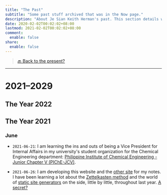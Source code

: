 ```yaml
---
title: "The Past"
subtitle: "Some past stuff archived that was in the Now page."
description: "About Je Sian Keith Herman's past. This section details what has happened, things done, experiences lived, and memories made."
date: 2020-02-02T00:02:02+08:00
lastmod: 2021-02-02T00:02:02+08:00
comment:
  enable: false
share:
  enable: false
---
```


> [🔙 Back to the present?](/now)
<!-- > [🔙 Back to the present?](https://jskherman.notion.site/Now-ec792577baf44dd3b441171240dabb92) -->

---

# 2021–2029

## The Year 2022

## The Year 2021

### June

- `2021-06-21`: I am learning the ins and outs of being a Vice President for Internal Affairs in my university's student organization for the Chemical Engineering department: [Philippine Institute of Chemical Engineering - Junior Chapter V (PIChE-JCV)](https://www.facebook.com/PIChEJCV/).

- `2021-06-26`: I am developing this website and the [other site](https://notes.jskherman.com) for my notes. I have been learning a lot about the [Zettelkasten method](https://zettelkasten.de/) and the world of [static site generators](https://jamstack.org/generators/) on the side, little by little, throughout last year. [A secret?](https://jsk-umami--analytics.herokuapp.com/)